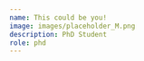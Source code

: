 ```yaml
---
name: This could be you!
image: images/placeholder_M.png
description: PhD Student
role: phd
---
```


